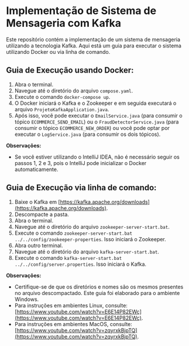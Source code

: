 # Implementação de Sistema de Mensageria com Kafka

Este repositório contém a implementação de um sistema de mensageria utilizando a tecnologia Kafka. Aqui está um guia para executar o sistema utilizando Docker ou via linha de comando.

## Guia de Execução usando Docker:

1. Abra o terminal.
2. Navegue até o diretório do arquivo `compose.yaml`.
3. Execute o comando `docker-compose up`.
4. O Docker iniciará o Kafka e o Zookeeper e em seguida executará o arquivo `ProjetoKafkaApplication.java`.
5. Após isso, você pode executar o `EmailService.java` (para consumir o tópico `ECOMMERCE_SEND_EMAIL`) ou o `FraudDetectorService.java` (para consumir o tópico `ECOMMERCE_NEW_ORDER`) ou você pode optar por executar o `LogService.java` (para consumir os dois tópicos).

**Observações:**
- Se você estiver utilizando o IntelliJ IDEA, não é necessário seguir os passos 1, 2 e 3, pois o IntelliJ pode inicializar o Docker automaticamente.

## Guia de Execução via linha de comando:

1. Baixe o Kafka em [https://kafka.apache.org/downloads](https://kafka.apache.org/downloads).
2. Descompacte a pasta.
3. Abra o terminal.
4. Navegue até o diretório do arquivo `zookeeper-server-start.bat`.
5. Execute o comando `zookeeper-server-start.bat ../../config/zookeeper-properties`. Isso iniciará o Zookeeper.
6. Abra outro terminal.
7. Navegue até o diretório do arquivo `kafka-server-start.bat`.
8. Execute o comando `kafka-server-start.bat ../../config/server.properties`. Isso iniciará o Kafka.

**Observações:**
- Certifique-se de que os diretórios e nomes são os mesmos presentes no arquivo descompactado. Este guia foi elaborado para o ambiente Windows.
- Para instruções em ambientes Linux, consulte: [https://www.youtube.com/watch?v=E6E14P82EWc](https://www.youtube.com/watch?v=E6E14P82EWc).
- Para instruções em ambientes MacOS, consulte: [https://www.youtube.com/watch?v=zqyrxkBjpTQ](https://www.youtube.com/watch?v=zqyrxkBjpTQ).
